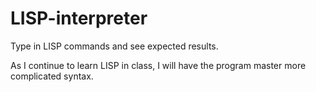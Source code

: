 # LISP-interpreter

Type in LISP commands and see expected results.

As I continue to learn LISP in class, I will have the program master more complicated syntax.
